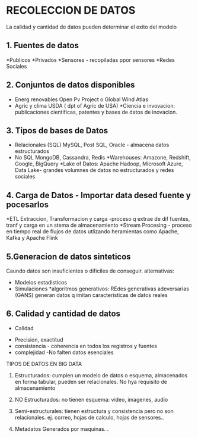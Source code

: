 # RECOLECCION DE DATOS
La calidad y cantidad de datos pueden determinar el exito del modelo

## 1. Fuentes de datos
*Publicos
*Privados
*Sensores - recopiladas ppor sensores
*Redes Sociales

## 2. Conjuntos de datos disponibles
* Energ renovables Open Pv Project o Global Wind Atlas
* Agric y clima USDA ( dpt of Agric de USA)
*Ciencia e invovacion: publicaciones cientificas, patentes y bases de datos de inovacion.

## 3. Tipos de bases de Datos
* Relacionales (SQL) MySQL, Post SQL, Oracle - almacena datos estructurados
* No SQL MongoDB, Cassandra, Redis
*Warehouses: Amazone, Redshift, Google, BigQuery
*Lake of Datos: Apache Hadoop, Microsoft Azure, Data Lake- grandes volumnes de datos no estructurados y redes sociales

## 4. Carga de Datos - Importar data desed fuente y pocesarlos
*ETL Extraccion, Transformacion y carga -proceso q extrae de dif fuentes, tranf y carga en un stema de almacenamiento
*Stream Procesing - proceso en tiempo real de flujos de datos utlizando heramientas como Apache, Kafka y Apache Flink

## 5.Generacion de datos sinteticos
Caundo datos son insuficientes o dificiles de conseguir. alternativas: 
* Modelos estadisticos
* Simulaciones
*algoritmos generativos: REdes generativas adeversarias (GANS) generan datos q imitan caracteristicas de datos reales

## 6. Calidad y cantidad de datos
* Calidad
- Precision, exactitud 
- consistencia - coherencia en todos los registros y fuentes
- complejidad -No falten datos esenciales

TIPOS DE DATOS EN BIG DATA
1. Estructurados: cumplen un modelo de datos o esquema, almacenados en forma tabular, pueden ser relacionales. No hya requisito de almacenamiento

2. NO Estructurados: no tienen esquema: video, imagenes, audio

3. Semi-estructurales: tienen estructura y consistencia pero no son relacionales. ej. correo, hojas de calculo, hojas de sensores..

4. Metadatos Generados por maquinas.
.
